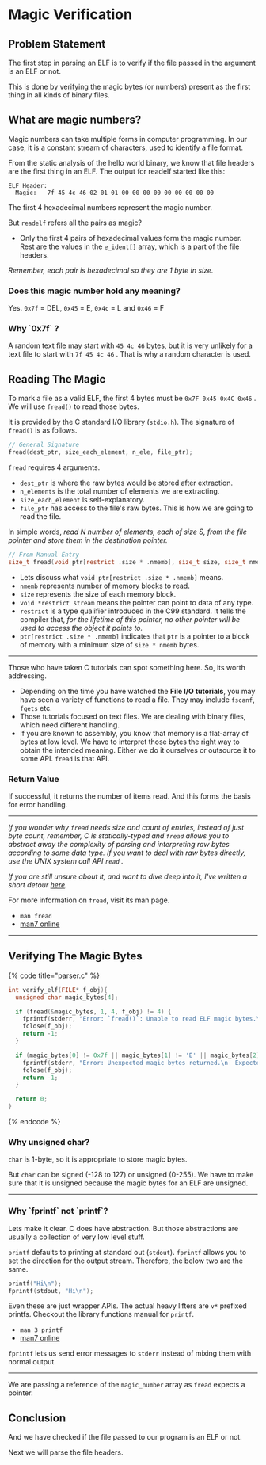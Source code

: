 # Magic Verification

## Problem Statement

The first step in parsing an ELF is to verify if the file passed in the argument is an ELF or not.

This is done by verifying the magic bytes (or numbers) present as the first thing in all kinds of binary files.

## What are magic numbers?

Magic numbers can take multiple forms in computer programming. In our case, it is a constant stream of characters, used to identify a file format.

From the static analysis of the hello world binary, we know that file headers are the first thing in an ELF. The output for readelf started like this:

```
ELF Header:
  Magic:   7f 45 4c 46 02 01 01 00 00 00 00 00 00 00 00 00
```

The first 4 hexadecimal numbers represent the magic number.

But `readelf` refers all the pairs as magic?

* Only the first 4 pairs of hexadecimal values form the magic number. Rest are the values in the `e_ident[]` array, which is a part of the file headers.

_Remember, each pair is hexadecimal so they are 1 byte in size._

### Does this magic number hold any meaning?

Yes. `0x7f` = DEL, `0x45` = E, `0x4c` = L and `0x46` = F

### Why \`0x7f\` ?

A random text file may start with `45 4c 46` bytes, but it is very unlikely for a text file to start with `7f 45 4c 46` . That is why a random character is used.

## Reading The Magic

To mark a file as a valid ELF, the first 4 bytes must be `0x7F 0x45 0x4C 0x46` . We will use `fread()` to read those bytes.

It is provided by the C standard I/O library (`stdio.h`). The signature of `fread()` is as follows.

```c
// General Signature
fread(dest_ptr, size_each_element, n_ele, file_ptr);
```

`fread` requires 4 arguments.

* `dest_ptr` is where the raw bytes would be stored after extraction.
* `n_elements` is the total number of elements we are extracting.
* `size_each_element` is self-explanatory.
* `file_ptr` has access to the file's raw bytes. This is how we are going to read the file.

In simple words, _read N number of elements, each of size S, from the file pointer and store them in the destination pointer._

```c
// From Manual Entry
size_t fread(void ptr[restrict .size * .nmemb], size_t size, size_t nmemb, FILE *restrict stream);
```

* Lets discuss what `void ptr[restrict .size * .nmemb]` means.
* `nmemb` represents number of memory blocks to read.
* `size` represents the size of each memory block.
* `void *restrict stream` means the pointer can point to data of any type.
* `restrict` is a type qualifier introduced in the C99 standard. It tells the compiler that, _for the lifetime of this pointer, no other pointer will be used to access the object it points to._
* `ptr[restrict .size * .nmemb]` indicates that `ptr` is a pointer to a block of memory with a minimum size of `size * nmemb` bytes.

***

Those who have taken C tutorials can spot something here. So, its worth addressing.

* Depending on the time you have watched the **File I/O tutorials**, you may have seen a variety of functions to read a file. They may include `fscanf`, `fgets` etc.
* Those tutorials focused on text files. We are dealing with binary files, which need different handling.
* If you are known to assembly, you know that memory is a flat-array of bytes at low level. We have to interpret those bytes the right way to obtain the intended meaning. Either we do it ourselves or outsource it to some API. `fread` is that API.

### Return Value

If successful, it returns the number of items read. And this forms the basis for error handling.

***

_If you wonder why `fread` needs size and count of entries, instead of just byte count, remember, C is statically-typed and `fread` allows you to abstract away the complexity of parsing and interpreting raw bytes according to some data type. If you want to deal with raw bytes directly, use the UNIX system call API `read` ._

_If you are still unsure about it, and want to dive deep into it, I've written a short detour_ [_here_](https://ankuragrawal.gitbook.io/home/~/revisions/lowdzHlD13Xe1P8sFUmd/low-level-detours/why-c-is-statically-typed)_._

For more information on `fread`, visit its man page.

* `man fread`&#x20;
* [man7 online](https://man7.org/linux/man-pages/man3/fread.3.html)

***

## Verifying The Magic Bytes

{% code title="parser.c" %}
```c
int verify_elf(FILE* f_obj){
  unsigned char magic_bytes[4];

  if (fread(&magic_bytes, 1, 4, f_obj) != 4) {
    fprintf(stderr, "Error: `fread()`: Unable to read ELF magic bytes.\n");
    fclose(f_obj);
    return -1;
  }

  if (magic_bytes[0] != 0x7f || magic_bytes[1] != 'E' || magic_bytes[2] != 'L' || magic_bytes[3] != 'F'){
    fprintf(stderr, "Error: Unexpected magic bytes returned.\n  Expected: `0x7F, E, L, F`\n  Found: %02X, %02X, %02X, %02X\n", magic_bytes[0], magic_bytes[1], magic_bytes[2], magic_bytes[3]);
    fclose(f_obj);
    return -1;
  }

  return 0;
}
```
{% endcode %}

### Why unsigned char?

`char` is 1-byte, so it is appropriate to store magic bytes.

But `char` can be signed (-128 to 127) or unsigned (0-255). We have to make sure that it is unsigned because the magic bytes for an ELF are unsigned.

***

### Why \`fprintf\` not \`printf\`?

Lets make it clear. C does have abstraction. But those abstractions are usually a collection of very low level stuff.

`printf` defaults to printing at standard out (`stdout`). `fprintf` allows you to set the direction for the output stream. Therefore, the below two are the same.

```c
printf("Hi\n");
fprintf(stdout, "Hi\n");
```

Even these are just wrapper APIs. The actual heavy lifters are `v*` prefixed printfs. Checkout the library functions manual for `printf`.

* `man 3 printf`&#x20;
* [man7 online](https://man7.org/linux/man-pages/man3/printf.3.html)

`fprintf` lets us send error messages to `stderr` instead of mixing them with normal output.

***

We are passing a reference of the `magic_number` array as `fread` expects a pointer.

## Conclusion

And we have checked if the file passed to our program is an ELF or not.

Next we will parse the file headers.
